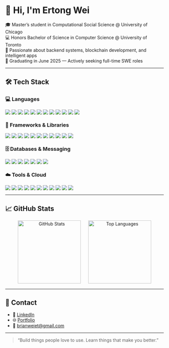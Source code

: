 # 👋 Hi, I'm Ertong Wei

🎓 Master’s student in Computational Social Science @ University of Chicago  
💻 Honors Bachelor of Science in Computer Science @ University of Toronto  
🚀 Passionate about backend systems, blockchain development, and intelligent apps  
📅 Graduating in June 2025 — Actively seeking full-time SWE roles

---

## 🛠️ Tech Stack

### 💻 Languages

<p align="left" style="display: flex; flex-wrap: wrap; gap: 4px;">
  <img src="https://img.shields.io/badge/Java-007396?style=flat&logo=openjdk&logoColor=white"/>
  <img src="https://img.shields.io/badge/Python-3776AB?style=flat&logo=python&logoColor=white"/>
  <img src="https://img.shields.io/badge/JavaScript-F7DF1E?style=flat&logo=javascript&logoColor=black"/>
  <img src="https://img.shields.io/badge/TypeScript-3178C6?style=flat&logo=typescript&logoColor=white"/>
  <img src="https://img.shields.io/badge/C-00599C?style=flat&logo=c&logoColor=white"/>
  <img src="https://img.shields.io/badge/C++-00599C?style=flat&logo=c%2B%2B&logoColor=white"/>
  <img src="https://img.shields.io/badge/HTML5-E34F26?style=flat&logo=html5&logoColor=white"/>
  <img src="https://img.shields.io/badge/CSS3-1572B6?style=flat&logo=css3&logoColor=white"/>
  <img src="https://img.shields.io/badge/SQL-4479A1?style=flat&logo=postgresql&logoColor=white"/>
  <img src="https://img.shields.io/badge/Bash-4EAA25?style=flat&logo=gnubash&logoColor=white"/>
  <img src="https://img.shields.io/badge/Shell-89E051?style=flat&logo=gnu&logoColor=black"/>
  <img src="https://img.shields.io/badge/Swift-FA7343?style=flat&logo=swift&logoColor=white"/>
</p>

### 🧩 Frameworks & Libraries

<p align="left" style="display: flex; flex-wrap: wrap; gap: 4px;">
  <img src="https://img.shields.io/badge/Spring_Boot-6DB33F?style=flat&logo=spring-boot&logoColor=white"/>
  <img src="https://img.shields.io/badge/Express.js-000000?style=flat&logo=express&logoColor=white"/>
  <img src="https://img.shields.io/badge/MyBatis-1F425F?style=flat&logoColor=white"/>
  <img src="https://img.shields.io/badge/Next.js-000000?style=flat&logo=nextdotjs&logoColor=white"/>
  <img src="https://img.shields.io/badge/React-20232A?style=flat&logo=react&logoColor=61DAFB"/>
  <img src="https://img.shields.io/badge/Mongoose-880000?style=flat&logo=mongoose&logoColor=white"/>
  <img src="https://img.shields.io/badge/Redis-DC382D?style=flat&logo=redis&logoColor=white"/>
  <img src="https://img.shields.io/badge/GraphQL-E10098?style=flat&logo=graphql&logoColor=white"/>
  <img src="https://img.shields.io/badge/gRPC-4285F4?style=flat&logo=grpc&logoColor=white"/>
  <img src="https://img.shields.io/badge/SwiftUI-FA7343?style=flat&logo=swift&logoColor=white"/>
  <img src="https://img.shields.io/badge/UIKit-2396F3?style=flat&logo=apple&logoColor=white"/>
</p>

### 🗄️ Databases & Messaging

<p align="left" style="display: flex; flex-wrap: wrap; gap: 4px;">
  <img src="https://img.shields.io/badge/MySQL-005C84?style=flat&logo=mysql&logoColor=white"/>
  <img src="https://img.shields.io/badge/PostgreSQL-4169E1?style=flat&logo=postgresql&logoColor=white"/>
  <img src="https://img.shields.io/badge/MongoDB-4EA94B?style=flat&logo=mongodb&logoColor=white"/>
  <img src="https://img.shields.io/badge/Redis-DC382D?style=flat&logo=redis&logoColor=white"/>
  <img src="https://img.shields.io/badge/Kafka-231F20?style=flat&logo=apachekafka&logoColor=white"/>
  <img src="https://img.shields.io/badge/RocketMQ-F56B00?style=flat&logoColor=white"/>
  <img src="https://img.shields.io/badge/Zookeeper-FF6F00?style=flat&logoColor=white"/>
</p>

### ☁️ Tools & Cloud

<p align="left" style="display: flex; flex-wrap: wrap; gap: 4px;">
  <img src="https://img.shields.io/badge/AWS-232F3E?style=flat&logo=amazonaws&logoColor=white"/>
  <img src="https://img.shields.io/badge/Docker-2496ED?style=flat&logo=docker&logoColor=white"/>
  <img src="https://img.shields.io/badge/Kubernetes-326CE5?style=flat&logo=kubernetes&logoColor=white"/>
  <img src="https://img.shields.io/badge/Git-F05032?style=flat&logo=git&logoColor=white"/>
  <img src="https://img.shields.io/badge/Linux-FCC624?style=flat&logo=linux&logoColor=black"/>
  <img src="https://img.shields.io/badge/CI/CD-0A0A0A?style=flat&logo=githubactions&logoColor=white"/>
  <img src="https://img.shields.io/badge/Jenkins-D24939?style=flat&logo=jenkins&logoColor=white"/>
  <img src="https://img.shields.io/badge/Maven-C71A36?style=flat&logo=apachemaven&logoColor=white"/>
  <img src="https://img.shields.io/badge/Nginx-009639?style=flat&logo=nginx&logoColor=white"/>
  <img src="https://img.shields.io/badge/JUnit-25A162?style=flat&logo=junit5&logoColor=white"/>
  <img src="https://img.shields.io/badge/Postman-FF6C37?style=flat&logo=postman&logoColor=white"/>
</p>

<!-- ---

## 🔧 Featured Projects

### 🪹 Bytecoin

A full-featured cryptocurrency built from scratch with UTXO, P2P networking, mining, and digital signatures
[🔗 GitHub Repo](https://github.com/yourusername/bytecoin)

### 📊 Reddit LLM Perception Analysis

Topic modeling and sentiment analysis of Reddit discussions to analyze public perceptions of large language models
[🔗 GitHub Repo](https://github.com/yourusername/llm-reddit-analysis)

### 🍱️ iOS Health App

Meal tracker using CoreML for food recognition and GPT-4o for personalized nutrition suggestions
[🔗 GitHub Repo](https://github.com/yourusername/health-tracker-ios) -->

---

## 📈 GitHub Stats

<!-- ![Brian's GitHub stats](https://github-readme-stats.vercel.app/api?username=Brian-W00&show_icons=true&theme=github_dark&hide_rank=true)
![Top Langs](https://github-readme-stats.vercel.app/api/top-langs/?username=Brian-W00&layout=compact&theme=github_dark) -->

<!-- <table align="center">
  <tr>
    <td align="center" valign="top">
      <img src="https://github-readme-stats.vercel.app/api?username=Brian-W00&show_icons=true&theme=github_dark&hide_rank=true&cache_bust=1" alt="GitHub Stats" height="200"/>
    </td>
    <td align="center" valign="top">
      <img src="https://github-readme-stats.vercel.app/api/top-langs/?username=Brian-W00&layout=compact&theme=github_dark&cache_bust=1" alt="Top Languages" height="200"/>
    </td>
  </tr>
</table> -->

<p align="center">
  <img src="https://github-readme-stats.vercel.app/api?username=Brian-W00&show_icons=true&theme=github_dark&hide_rank=true&cache_bust=1" alt="GitHub Stats" height="200" style="margin-right: 20px;"/>
  <img src="https://github-readme-stats.vercel.app/api/top-langs/?username=Brian-W00&layout=compact&theme=github_dark&cache_bust=1" alt="Top Languages" height="200"/>
</p>

---

## 📢 Contact

- 🔗 [LinkedIn](https://www.linkedin.com/in/ertong-wei/)
- 🌐 [Portfolio](https://ertongwei.dev/)
- 📧 brianweiet@gmail.com

---

> “Build things people love to use. Learn things that make you better.”
